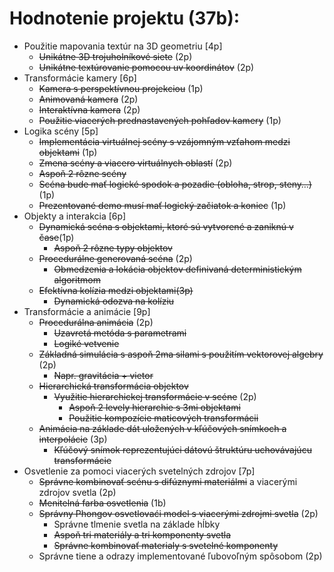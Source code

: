 # Hodnotenie projektu (37b):
- Použitie mapovania textúr na 3D geometriu [4p]
   - ~~Unikátne 3D trojuholníkové siete~~ (2p)
   - ~~Unikátne textúrovanie pomocou uv koordinátov~~ (2p)
- Transformácie kamery [6p]
    - ~~Kamera s perspektívnou projekciou~~ (1p)
    - ~~Animovaná kamera~~ (2p)
    - ~~Interaktívna kamera~~ (2p)
    - ~~Použitie viacerých prednastavených pohľadov kamery~~ (1p)
- Logika scény [5p]
    - ~~Implementácia virtuálnej scény s vzájomným vzťahom medzi objektami~~ (1p)
    - ~~Zmena scény a viacero virtuálnych oblastí~~ (2p)
    - ~~Aspoň 2 rôzne scény~~
    - ~~Scéna bude mať logické spodok a pozadie (obloha, strop, steny…)~~ (1p)
    - ~~Prezentované demo musí mať logický začiatok a koniec~~ (1p)
- Objekty a interakcia [6p]
    - ~~Dynamická scéna s objektami, ktoré sú vytvorené a zaniknú v čase~~(1p)
        - ~~Aspoň 2 rôzne typy objektov~~
    - ~~Procedurálne generovaná scéna~~ (2p)
        - ~~Obmedzenia a lokácia objektov definivaná deterministickým algoritmom~~
    - ~~Efektívna kolízia medzi objektami(3p)~~
        - ~~Dynamická odozva na kolíziu~~
- Transformácie a animácie [9p]
    - ~~Procedurálna animácia~~ (2p)
        - ~~Uzavretá metóda s parametrami~~
        - ~~Logiké vetvenie~~
    - ~~Základná simulácia s aspoň 2ma silami s použitím vektorovej algebry~~ (2p)
        -  ~~Napr. gravitácia + vietor~~
    - ~~Hierarchická transformácia objektov~~
        - ~~Využitie hierarchickej transformácie v scéne~~ (2p)
            - ~~Aspoň 2 levely hierarchie s 3mi objektami~~
            - ~~Použitie kompozície maticových transformácii~~
    - ~~Animácia na základe dát uložených v kľúčových snímkoch a interpolácie~~ (3p)
        - ~~Kľúčový snímok reprezentujúci dátovú štruktúru uchovávajúcu transformácie~~
- Osvetlenie za pomoci viacerých svetelných zdrojov [7p]
    - ~~Správne kombinovať scénu s difúznymi materiálmi~~ a viacerými zdrojov svetla (2p)
    - ~~Menitelná farba osvetlenia~~ (1b)
    - ~~Správny Phongov osvetlovaći model s viacerými zdrojmi svetla~~ (2p)
        - Správne tlmenie svetla na základe hĺbky
        - ~~Aspoň tri materiály a tri komponenty svetla~~
        - ~~Správne kombinovať materialy s svetelné komponenty~~
    - Správne tiene a odrazy implementované ľubovoľným spôsobom (2p)
